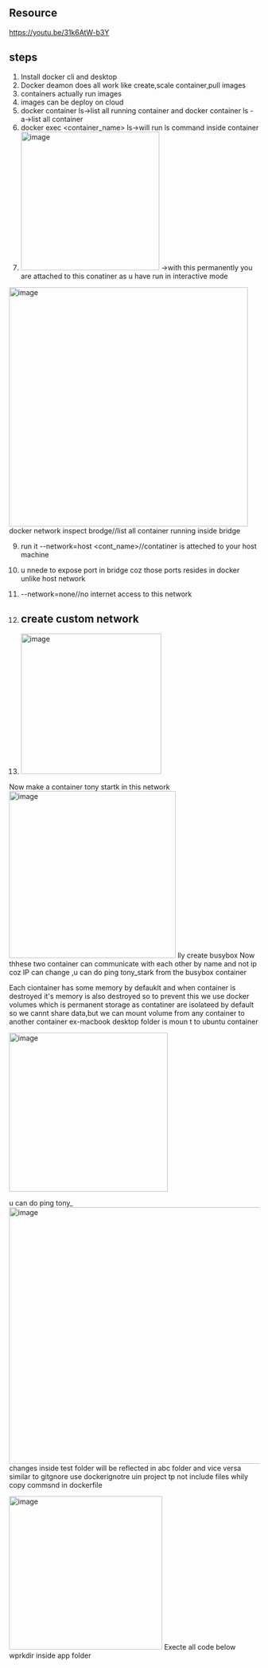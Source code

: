 ## Resource
https://youtu.be/31k6AtW-b3Y

## **steps**
1. Install docker cli and desktop
2.  Docker deamon does all work like create,scale container,pull images
3.  containers actually run images
4.  images can be deploy on cloud
5.  docker container ls->list all running container and docker container ls -a->list all container
6.  docker exec <container_name> ls->will run ls command inside container
8.  <img width="278" alt="image" src="https://github.com/user-attachments/assets/b175b599-c049-4512-9c04-cfcd54eb2442" /> ->with this permanently you are attached to this conatiner as u have run in interactive mode

<img width="480" alt="image" src="https://github.com/user-attachments/assets/8ea8fe72-c083-4a9a-b8e5-749e34633ee2" />
docker network inspect brodge//list all container running inside bridge

9.  run it --network=host <cont_name>//contatiner is atteched to your host machine
10.  u nnede to expose port in bridge coz those ports resides in docker unlike host network
11.  --network=none//no internet access to this network

12.  ## create custom network
13.  <img width="282" alt="image" src="https://github.com/user-attachments/assets/3eeae59f-d80b-4a57-acbb-25e35083c574" />
Now make a container tony startk in this network
<img width="335" alt="image" src="https://github.com/user-attachments/assets/c6354803-ce07-4dc0-98a5-acd16a93d6cc" />
lly create busybox
Now thhese two container can communicate with each other by name and not ip coz IP can change ,u can do ping tony_stark from the busybox container

Each ciontainer has some memory by defauklt and when container is destroyed it's memory is also destroyed
so to prevent this we use docker volumes which is permanent storage
as contatiner are isolateed by default so we cannt share data,but we can mount volume from any container to another container
ex-macbook desktop folder is moun t to ubuntu container

<img width="319" alt="image" src="https://github.com/user-attachments/assets/facdbfd1-38ae-449b-8302-82acab1aa741" />

u can do ping tony_
<img width="515" alt="image" src="https://github.com/user-attachments/assets/62545ec9-0358-4c9a-ac71-66236d38aded" />
changes inside test folder will be reflected in abc folder and vice versa
similar to gitgnore  use dockerignotre uin project tp not include files whily copy commsnd in dockerfile

<img width="308" alt="image" src="https://github.com/user-attachments/assets/c7ec51ff-53ac-477b-8b8e-382b42a4f182" />
Execte all code below wprkdir inside app folder


